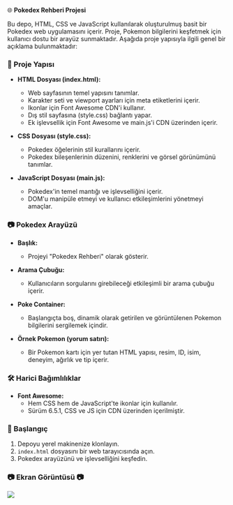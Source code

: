 🌐 **Pokedex Rehberi Projesi**

Bu depo, HTML, CSS ve JavaScript kullanılarak oluşturulmuş basit bir Pokedex web uygulamasını içerir. Proje, Pokemon bilgilerini keşfetmek için kullanıcı dostu bir arayüz sunmaktadır. Aşağıda proje yapısıyla ilgili genel bir açıklama bulunmaktadır:

### 📂 Proje Yapısı

- **HTML Dosyası (index.html):**

  - Web sayfasının temel yapısını tanımlar.
  - Karakter seti ve viewport ayarları için meta etiketlerini içerir.
  - Ikonlar için Font Awesome CDN'i kullanır.
  - Dış stil sayfasına (style.css) bağlantı yapar.
  - Ek işlevsellik için Font Awesome ve main.js'i CDN üzerinden içerir.

- **CSS Dosyası (style.css):**

  - Pokedex öğelerinin stil kurallarını içerir.
  - Pokedex bileşenlerinin düzenini, renklerini ve görsel görünümünü tanımlar.

- **JavaScript Dosyası (main.js):**
  - Pokedex'in temel mantığı ve işlevselliğini içerir.
  - DOM'u manipüle etmeyi ve kullanıcı etkileşimlerini yönetmeyi amaçlar.

### 📷 Pokedex Arayüzü

- **Başlık:**

  - Projeyi "Pokedex Rehberi" olarak gösterir.

- **Arama Çubuğu:**

  - Kullanıcıların sorgularını girebileceği etkileşimli bir arama çubuğu içerir.

- **Poke Container:**

  - Başlangıçta boş, dinamik olarak getirilen ve görüntülenen Pokemon bilgilerini sergilemek içindir.

- **Örnek Pokemon (yorum satırı):**
  - Bir Pokemon kartı için yer tutan HTML yapısı, resim, ID, isim, deneyim, ağırlık ve tip içerir.

### 🛠️ Harici Bağımlılıklar

- **Font Awesome:**
  - Hem CSS hem de JavaScript'te ikonlar için kullanılır.
  - Sürüm 6.5.1, CSS ve JS için CDN üzerinden içerilmiştir.

### 🚀 Başlangıç

1. Depoyu yerel makinenize klonlayın.
2. `index.html` dosyasını bir web tarayıcısında açın.
3. Pokedex arayüzünü ve işlevselliğini keşfedin.

### 📷 Ekran Görüntüsü 📷

![](poke.gif)
